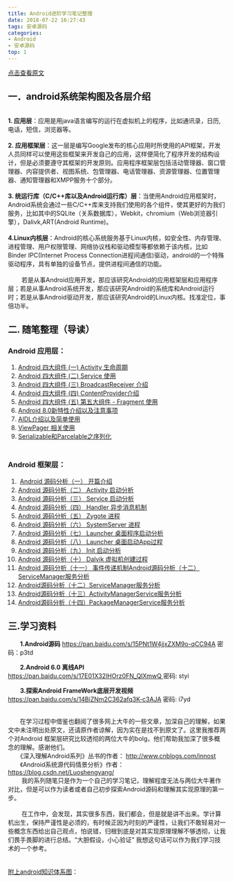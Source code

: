 ```yaml
---
title: Android进阶学习笔记整理
date: 2018-07-22 16:27:43
tags: 安卓源码
categories: 
- Android
- 安卓源码
top: 1
---
```

[点击查看原文](https://www.cnblogs.com/bugzone/p/9350418.html)

<!-- more -->

<div id="cnblogs_post_body" class="blogpost-body ">
    <div>
<h2>一．android系统架构图及各层介绍</h2>
<p style="text-align: center;"><img src="https://images2018.cnblogs.com/blog/612293/201807/612293-20180722160006222-1427704878.jpg" alt=""></p>
<strong>1. 应用层</strong>：应用是用java语言编写的运行在虚拟机上的程序，比如通讯录，日历,电话，短信，浏览器等。</div>
<div><br><strong>2. 应用框架层</strong>：这一层是编写Google发布的核心应用时所使用的API框架，开发人员同样可以使用这些框架来开发自己的应用，这样便简化了程序开发的结构设计，但是必须要遵守其框架的开发原则。应用程序框架层包括活动管理器、窗口管理器、内容提供者、视图系统、包管理器、电话管理器、资源管理器、位置管理器、通知管理器和XMPP服务十个部分。</div>
<div><br><strong>3. 统运行库（C/C++库以及Android运行库）层</strong>：当使用Android应用框架时，Android系统会通过一些C/C++库来支持我们使用的各个组件，使其更好的为我们服务，比如其中的SQLite（关系数据库），Webkit，chromium（Web浏览器引擎），Dalivk,ART(Android Runtime)。</div>
<div><br><strong>4.Linux内核层</strong>：Android的核心系统服务基于Linux内核，如安全性、内存管理、进程管理、用户权限管理、网络协议栈和驱动模型等都依赖于该内核，比如Binder IPC(Internet Process Connection进程间通信)驱动，android的一个特殊驱动程序，具有单独的设备节点，提供进程间通信的功能。</div>
<div>&nbsp; &nbsp; &nbsp; &nbsp; </div>
<div>&nbsp; &nbsp; &nbsp; &nbsp; 若是从事Android应用开发，那应该研究Android的应用框架层和应用程序层；若是从事Android系统开发，那应该研究Android的系统库和Android运行时；若是从事Android驱动开发，那应该研究Android的Linux内核。找准定位，事倍功半。</div>
<div>
<h2>二. 随笔整理（导读）</h2>
<h3>Android 应用层：</h3>







</div>
<div><ol>
<li><a id="homepage1_HomePageDays_DaysList_ctl05_DayList_TitleUrl_0" class="postTitle2" href="https://www.cnblogs.com/bugzone/p/activity_lifecycle.html" target="_blank">Android 四大组件 (一) Activity 生命周期</a></li>
<li><a id="homepage1_HomePageDays_DaysList_ctl02_DayList_TitleUrl_0" class="postTitle2" href="https://www.cnblogs.com/bugzone/p/android_service.html" target="_blank">Android 四大组件 (二) Service 使用</a></li>
<li><a id="homepage1_HomePageDays_DaysList_ctl01_DayList_TitleUrl_0" class="postTitle2" href="https://www.cnblogs.com/bugzone/p/BroadcastReceiver.html" target="_blank">Android 四大组件 (三) BroadcastReceiver 介绍</a></li>
<li><a id="homepage1_HomePageDays_DaysList_ctl00_DayList_TitleUrl_1" class="postTitle2" href="https://www.cnblogs.com/bugzone/p/ContentProvider.html" target="_blank">Android 四大组件 (四) ContentProvider介绍</a></li>
<li><a id="homepage1_HomePageDays_DaysList_ctl02_DayList_TitleUrl_0" class="postTitle2" href="https://www.cnblogs.com/bugzone/p/fragment.html" target="_blank">Android 四大组件 (五) 第五大组件 - Fragment 使用</a></li>
<li><a id="homepage1_HomePageDays_DaysList_ctl04_DayList_TitleUrl_0" class="postTitle2" href="https://www.cnblogs.com/bugzone/p/android8_new_features.html" target="_blank">Android 8.0新特性介绍以及注意事项</a></li>
<li><a id="homepage1_HomePageDays_DaysList_ctl01_DayList_TitleUrl_1" class="postTitle2" href="https://www.cnblogs.com/bugzone/p/aidl.html" target="_blank">AIDL介绍以及简单使用</a></li>
<li><a id="homepage1_HomePageDays_DaysList_ctl01_DayList_TitleUrl_0" class="postTitle2" href="https://www.cnblogs.com/bugzone/p/viewpager.html" target="_blank">ViewPager 相关使用</a></li>
<li><a id="homepage1_HomePageDays_DaysList_ctl00_DayList_TitleUrl_3" class="postTitle2" href="https://www.cnblogs.com/bugzone/p/Serializable_Parcelable.html" target="_blank">Serializable和Parcelable之序列化</a></li>





</ol></div>
<h3><br>Android 框架层：</h3>
<div><ol>
<li>&nbsp;<a id="homepage1_HomePageDays_DaysList_ctl00_DayList_TitleUrl_0" class="postTitle2" href="https://www.cnblogs.com/bugzone/p/readTheFuckingSourceCode.html" target="_blank">Android 源码分析（一） 开篇介绍</a></li>
<li><a id="homepage1_HomePageDays_DaysList_ctl04_DayList_TitleUrl_1" class="postTitle2" href="https://www.cnblogs.com/bugzone/p/startActivity.html" target="_blank">Android 源码分析（二） Activity 启动分析</a></li>
<li><a id="homepage1_HomePageDays_DaysList_ctl04_DayList_TitleUrl_0" class="postTitle2" href="https://www.cnblogs.com/bugzone/p/startService.html" target="_blank">Android 源码分析（三） Service 启动分析</a></li>
<li><a id="homepage1_HomePageDays_DaysList_ctl01_DayList_TitleUrl_4" class="postTitle2" href="https://www.cnblogs.com/bugzone/p/handler.html" target="_blank">Android 源码分析（四） Handler 异步消息机制</a></li>
<li><a id="homepage1_HomePageDays_DaysList_ctl01_DayList_TitleUrl_3" class="postTitle2" href="https://www.cnblogs.com/bugzone/p/zygote.html" target="_blank">Android 源码分析（五） Zygote 进程</a></li>
<li><a id="homepage1_HomePageDays_DaysList_ctl01_DayList_TitleUrl_2" class="postTitle2" href="https://www.cnblogs.com/bugzone/p/SystemServer.html" target="_blank">Android 源码分析（六） SystemServer 进程</a></li>
<li><a id="homepage1_HomePageDays_DaysList_ctl01_DayList_TitleUrl_1" class="postTitle2" href="https://www.cnblogs.com/bugzone/p/Launcher.html" target="_blank">Android 源码分析（七） Launcher 桌面程序启动分析</a></li>
<li><a id="homepage1_HomePageDays_DaysList_ctl01_DayList_TitleUrl_0" class="postTitle2" href="https://www.cnblogs.com/bugzone/p/Launcher_app.html" target="_blank">Android 源码分析（八） Launcher 桌面启动App过程</a></li>
<li><a id="homepage1_HomePageDays_DaysList_ctl00_DayList_TitleUrl_0" class="postTitle2" href="https://www.cnblogs.com/bugzone/p/init.html" target="_blank">Android 源码分析（九） Init 启动分析</a></li>
<li><a id="homepage1_HomePageDays_DaysList_ctl05_DayList_TitleUrl_0" class="postTitle2" href="https://www.cnblogs.com/bugzone/p/dalvik.html" target="_blank">Android 源码分析（十） Dalvik 虚拟机创建过程</a></li>
<li><a id="homepage1_HomePageDays_DaysList_ctl03_DayList_TitleUrl_0" class="postTitle2" href="https://www.cnblogs.com/bugzone/p/touchEvent.html" target="_blank">Android 源码分析（十一） 事件传递机制</a><a id="homepage1_HomePageDays_DaysList_ctl00_DayList_TitleUrl_2" class="postTitle2" href="https://www.cnblogs.com/bugzone/p/ServiceManager.html">Android源码分析（十二）ServiceManager服务分析</a></li>
<li><a id="homepage1_HomePageDays_DaysList_ctl00_DayList_TitleUrl_2" class="postTitle2" href="https://www.cnblogs.com/bugzone/p/ServiceManager.html" target="_blank">Android源码分析（十二）ServiceManager服务分析</a></li>
<li><a id="homepage1_HomePageDays_DaysList_ctl00_DayList_TitleUrl_1" class="postTitle2" href="https://www.cnblogs.com/bugzone/p/ActivityManagerService.html" target="_blank">Android源码分析（十三）ActivityManagerService服务分析</a></li>
<li><a id="homepage1_HomePageDays_DaysList_ctl00_DayList_TitleUrl_0" class="postTitle2" href="https://www.cnblogs.com/bugzone/p/PackageManagerService.html" target="_blank">Android源码分析（十四）PackageManagerService服务分析</a></li>





</ol></div>
<h2>三.学习资料</h2>
<p>　　<strong>1.Android源码</strong>&nbsp;<a href="https://pan.baidu.com/s/15PNt1W4jjxZXM9o-qCC94A" target="_blank">https://pan.baidu.com/s/15PNt1W4jjxZXM9o-qCC94A</a> 密码：p3td</p>
<p>　　<strong>2.Android 6.0 离线API</strong> <a href="https://pan.baidu.com/s/17E01X32lHOrz0FN_QlXmwQ%20" target="_blank">https://pan.baidu.com/s/17E01X32lHOrz0FN_QlXmwQ </a>密码: styi</p>
<p>　　<strong>3.探索Android FrameWork底层开发视频</strong> <a href="https://pan.baidu.com/s/14BiZNm2C362afq3K-c3AJA" target="_blank">https://pan.baidu.com/s/14BiZNm2C362afq3K-c3AJA</a> 密码: i7yd</p>
<div>&nbsp; &nbsp; &nbsp; &nbsp;</div>
<div>&nbsp; &nbsp; &nbsp;&nbsp; 在学习过程中借鉴也翻阅了很多网上大牛的一些文章，加深自己的理解，如果文中未注明出处原文，还请原作者谅解，因为实在是找不到原文了。这里我推荐两个对Android 框架层研究比较透彻的两位大牛的bolg，他们帮助我加深了很多概念的理解。感谢他们。<br>　　《深入理解Android系列》丛书的作者： <a href="http://www.cnblogs.com/innost" target="_blank">http://www.cnblogs.com/innost</a><br>　　《Android系统源代码情景分析》作者：<a href="https://blog.csdn.net/Luoshengyang/" target="_blank">https://blog.csdn.net/Luoshengyang/</a></div>
<div>&nbsp; &nbsp; &nbsp; &nbsp; 我的系列随笔只是作为一个自己的学习笔记，理解程度无法与两位大牛著作对比，但是可以作为读者或者自己初步探索Android源码和理解其实现原理的第一步。</div>
<div>&nbsp; &nbsp; &nbsp; &nbsp; </div>
<div>&nbsp; &nbsp; &nbsp; &nbsp; 在工作中，会发现，其实很多东西，我们都会，但是就是讲不出来。学计算机出生，保持严谨性是必须的，有时候正因为时刻的严谨性，让我们不敢轻易对一些概念东西给出自己观点，怕说错，归根到底是对其实现原理理解不够透彻，让我们畏手畏脚的进行总结。“大胆假设，小心验证” 我想这句话可以作为我们学习技术的一个参考。</div>
<div>&nbsp;</div>
<div>&nbsp;</div>
<div><span style="text-decoration: underline;">附上android知识体系图</span>：</div>
<div style="text-align: center;">　　<img src="https://images2018.cnblogs.com/blog/612293/201808/612293-20180805222343312-808261016.jpg" alt=""></div>
</div>